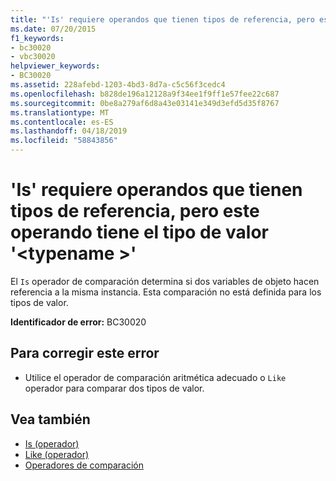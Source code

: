 ```yaml
---
title: "'Is' requiere operandos que tienen tipos de referencia, pero este operando tiene el tipo de valor '<typename>'"
ms.date: 07/20/2015
f1_keywords:
- bc30020
- vbc30020
helpviewer_keywords:
- BC30020
ms.assetid: 228afebd-1203-4bd3-8d7a-c5c56f3cedc4
ms.openlocfilehash: b828de196a12128a9f34ee1f9ff1e57fee22c687
ms.sourcegitcommit: 0be8a279af6d8a43e03141e349d3efd5d35f8767
ms.translationtype: MT
ms.contentlocale: es-ES
ms.lasthandoff: 04/18/2019
ms.locfileid: "58843856"
---
```

# <a name="is-requires-operands-that-have-reference-types-but-this-operand-has-the-value-type-typename"></a>'Is' requiere operandos que tienen tipos de referencia, pero este operando tiene el tipo de valor '\<typename >'
El `Is` operador de comparación determina si dos variables de objeto hacen referencia a la misma instancia. Esta comparación no está definida para los tipos de valor.  
  
 **Identificador de error:** BC30020  
  
## <a name="to-correct-this-error"></a>Para corregir este error  
  
-   Utilice el operador de comparación aritmética adecuado o `Like` operador para comparar dos tipos de valor.  
  
## <a name="see-also"></a>Vea también

- [Is (operador)](../../../visual-basic/language-reference/operators/is-operator.md)
- [Like (operador)](../../../visual-basic/language-reference/operators/like-operator.md)
- [Operadores de comparación](../../../visual-basic/language-reference/operators/comparison-operators.md)
